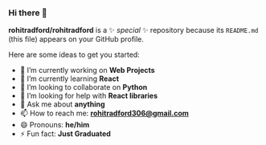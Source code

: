 ### Hi there 👋

**rohitradford/rohitradford** is a ✨ _special_ ✨ repository because its `README.md` (this file) appears on your GitHub profile.

Here are some ideas to get you started:

- 🔭 I’m currently working on **Web Projects**
- 🌱 I’m currently learning **React**
- 👯 I’m looking to collaborate on **Python**
- 🤔 I’m looking for help with **React libraries**
- 💬 Ask me about **anything**
- 📫 How to reach me: **rohitradford306@gmail.com**
- 😄 Pronouns: **he/him**
- ⚡ Fun fact: **Just Graduated**

